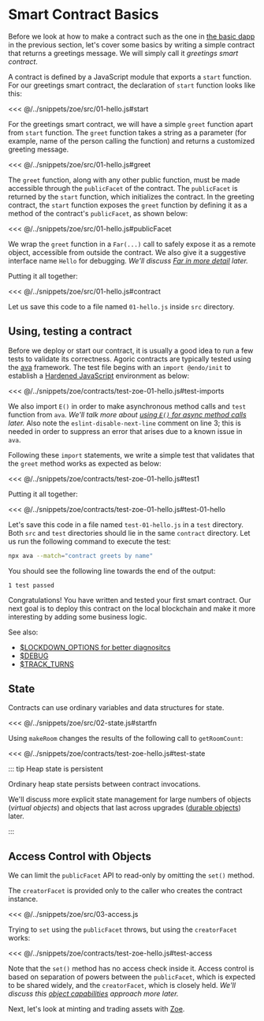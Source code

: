 # Smart Contract Basics

Before we look at how to make a contract such as the one in [the
basic dapp](../getting-started/) in the previous section, let's cover some basics by writing a simple contract that returns a greetings message. We will simply call it _greetings smart contract_. 

A contract is defined by a JavaScript module that exports a `start` function. For our greetings smart contract, the declaration of `start` function looks like this:

<<< @/../snippets/zoe/src/01-hello.js#start

For the greetings smart contract, we will have a simple `greet` function apart from `start` function. The `greet` function takes a string as a parameter (for example, name of the person calling the function) and returns a customized greeting message.

<<< @/../snippets/zoe/src/01-hello.js#greet

The `greet` function, along with any other public function, must be made accessible through the `publicFacet` of the contract. The `publicFacet` is returned by the `start` function, which initializes the contract. In the greeting contract, the `start` function exposes the `greet` function by defining it as a method of the contract's `publicFacet`, as shown below:

<<< @/../snippets/zoe/src/01-hello.js#publicFacet

We wrap the `greet` function in a `Far(...)` call to safely expose it as a remote object, accessible from outside the contract.
We also give it a suggestive interface name `Hello` for debugging.
_We'll discuss [Far in more detail](../js-programming/far) later._

Putting it all together:

<<< @/../snippets/zoe/src/01-hello.js#contract

Let us save this code to a file named `01-hello.js` inside `src` directory. 
## Using, testing a contract

Before we deploy or start our contract, it is usually a good idea to run a few tests to validate its correctness. Agoric contracts are typically tested using the [ava](https://github.com/avajs/ava) framework. The test file begins with an `import @endo/init` to establish a [Hardened JavaScript](../js-programming/hardened-js) environment as below:

<<< @/../snippets/zoe/contracts/test-zoe-01-hello.js#test-imports

We also import `E()` in order to make asynchronous method calls and `test` function from `ava`. _We'll talk more about [using `E()` for async method calls](../js-programming/eventual-send) later._ Also note the `eslint-disable-next-line` comment on line 3; this is needed in order to suppress an error that arises due to a known issue in `ava`.

Following these `import` statements, we write a simple test that validates that the `greet` method works as expected as below:

<<< @/../snippets/zoe/contracts/test-zoe-01-hello.js#test1


Putting it all together:

<<< @/../snippets/zoe/contracts/test-zoe-01-hello.js#test-01-hello

Let's save this code in a file named `test-01-hello.js` in a `test` directory. Both `src` and `test` directories should lie in the same `contract` directory. Let us run the following command to execute the test:

```sh
npx ava --match="contract greets by name"
```
You should see the following line towards the end of the output:
```
1 test passed
```
Congratulations! You have written and tested your first smart contract. Our next goal is to deploy this contract on the local blockchain and make it more interesting by adding some business logic.

See also:

- [\$LOCKDOWN_OPTIONS for better diagnositcs](https://github.com/Agoric/agoric-sdk/wiki/Developing-with-better-error-diagnostics)
- [\$DEBUG](https://github.com/Agoric/agoric-sdk/blob/master/docs/env.md#debug)
- [\$TRACK_TURNS](https://github.com/Agoric/agoric-sdk/blob/master/docs/env.md#track_turns)

## State

Contracts can use ordinary variables and data structures for state.

<<< @/../snippets/zoe/src/02-state.js#startfn

Using `makeRoom` changes the results of the following call to `getRoomCount`:

<<< @/../snippets/zoe/contracts/test-zoe-hello.js#test-state

::: tip Heap state is persistent

Ordinary heap state persists between contract invocations.

We'll discuss more explicit state management for
large numbers of objects (_virtual objects_) and
objects that last across upgrades ([durable objects](./contract-upgrade#durability)) later.

:::

## Access Control with Objects

We can limit the `publicFacet` API to read-only by omitting the `set()` method.

The `creatorFacet` is provided only to the caller who creates the contract instance.

<<< @/../snippets/zoe/src/03-access.js

Trying to `set` using the `publicFacet` throws, but
using the `creatorFacet` works:

<<< @/../snippets/zoe/contracts/test-zoe-hello.js#test-access

Note that the `set()` method has no access check inside it.
Access control is based on separation of powers between
the `publicFacet`, which is expected to be shared widely,
and the `creatorFacet`, which is closely held.
_We'll discuss this [object capabilities](../js-programming/hardened-js#object-capabilities-ocaps) approach more later._

Next, let's look at minting and trading assets with [Zoe](../zoe/).
